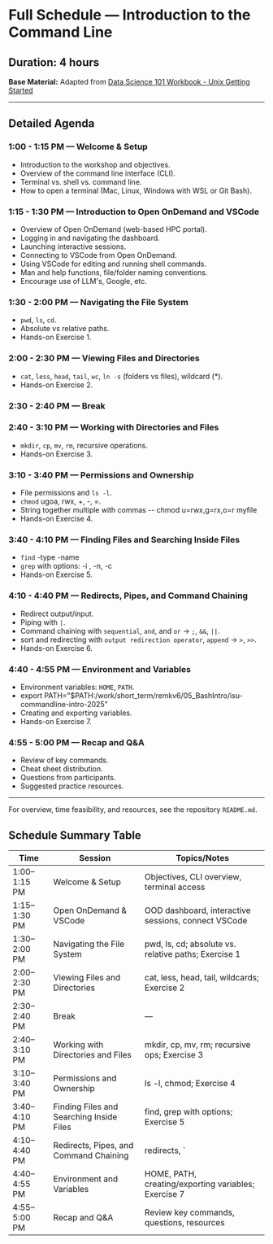 # Full Schedule — Introduction to the Command Line

## Duration: 4 hours

**Base Material:** Adapted from [Data Science 101 Workbook - Unix Getting Started](https://datascience.101workbook.org/03-command-line/02e-tutorial-unix-getting-started/#gsc.tab=0)

---

## Detailed Agenda

### 1:00 - 1:15 PM — Welcome & Setup

- Introduction to the workshop and objectives.
- Overview of the command line interface (CLI).
- Terminal vs. shell vs. command line.
- How to open a terminal (Mac, Linux, Windows with WSL or Git Bash).

### 1:15 - 1:30 PM — Introduction to Open OnDemand and VSCode

- Overview of Open OnDemand (web-based HPC portal).
- Logging in and navigating the dashboard.
- Launching interactive sessions.
- Connecting to VSCode from Open OnDemand.
- Using VSCode for editing and running shell commands.
- Man and help functions, file/folder naming conventions.
- Encourage use of LLM's, Google, etc. 
  
### 1:30 - 2:00 PM — Navigating the File System

- `pwd`, `ls`, `cd`.
- Absolute vs relative paths.
- Hands-on Exercise 1.

### 2:00 - 2:30 PM — Viewing Files and Directories

- `cat`, `less`, `head`, `tail`, `wc`, `ln -s` (folders vs files), wildcard (*).
- Hands-on Exercise 2.

### 2:30 - 2:40 PM — Break

### 2:40 - 3:10 PM — Working with Directories and Files

- `mkdir`, `cp`, `mv`, `rm`, recursive operations.
- Hands-on Exercise 3.

### 3:10 - 3:40 PM — Permissions and Ownership

- File permissions and `ls -l`.
- `chmod` ugoa, rwx, +, -, =.
- String together multiple with commas -- chmod u=rwx,g=rx,o=r myfile
- Hands-on Exercise 4.

### 3:40 - 4:10 PM — Finding Files and Searching Inside Files

- `find` -type -name
- `grep` with options: -i , -n, -c
- Hands-on Exercise 5.

### 4:10 - 4:40 PM — Redirects, Pipes, and Command Chaining

- Redirect output/input.
- Piping with `|`.
- Command chaining with `sequential`, `and`, and `or` -> `;`, `&&`, `||`.
- sort and redirecting with `output redirection operator`, `append` -> `>`, `>>`.
- Hands-on Exercise 6.

### 4:40 - 4:55 PM — Environment and Variables

- Environment variables: `HOME`, `PATH`.
- export PATH="$PATH:/work/short_term/remkv6/05_BashIntro/isu-commandline-intro-2025" 
- Creating and exporting variables.
- Hands-on Exercise 7.

### 4:55 - 5:00 PM — Recap and Q&A

- Review of key commands.
- Cheat sheet distribution.
- Questions from participants.
- Suggested practice resources.

---

For overview, time feasibility, and resources, see the repository `README.md`.

## Schedule Summary Table

| Time           | Session                                   | Topics/Notes                                                                 |
|----------------|-------------------------------------------|-------------------------------------------------------------------------------|
| 1:00–1:15 PM   | Welcome & Setup                           | Objectives, CLI overview, terminal access                                     |
| 1:15–1:30 PM   | Open OnDemand & VSCode                    | OOD dashboard, interactive sessions, connect VSCode                           |
| 1:30–2:00 PM   | Navigating the File System                | pwd, ls, cd; absolute vs. relative paths; Exercise 1                          |
| 2:00–2:30 PM   | Viewing Files and Directories             | cat, less, head, tail, wildcards; Exercise 2                                  |
| 2:30–2:40 PM   | Break                                     | —                                                                             |
| 2:40–3:10 PM   | Working with Directories and Files        | mkdir, cp, mv, rm; recursive ops; Exercise 3                                  |
| 3:10–3:40 PM   | Permissions and Ownership                 | ls -l, chmod; Exercise 4                                                      |
| 3:40–4:10 PM   | Finding Files and Searching Inside Files  | find, grep with options; Exercise 5                                           |
| 4:10–4:40 PM   | Redirects, Pipes, and Command Chaining    | redirects, `|`, `;`, `&&`, `||`; Exercise 6                                   |
| 4:40–4:55 PM   | Environment and Variables                 | HOME, PATH, creating/exporting variables; Exercise 7                          |
| 4:55–5:00 PM   | Recap and Q&A                             | Review key commands, questions, resources                                     |
